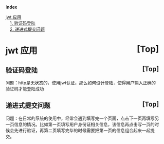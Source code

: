 <a name="index">**Index**</a>

<a href="#0">jwt 应用</a>  
&emsp;<a href="#1">1. 验证码登陆</a>  
&emsp;<a href="#2">2. 递进式提交问题</a>  
# <a name="0">jwt 应用</a><a style="float:right;text-decoration:none;" href="#index">[Top]</a>

## <a name="1">验证码登陆</a><a style="float:right;text-decoration:none;" href="#index">[Top]</a>
问题：http是无状态的，使用jwt认证，那么如何设计登陆，使得用户输入正确的验证码才能登陆成功

## <a name="2">递进式提交问题</a><a style="float:right;text-decoration:none;" href="#index">[Top]</a>
问题：在日常的系统的使用中，经常会遇到填写完一个页面，点击下一页再填写另一页信息的情况。比如第一页填写用户身份证相关信息，该信息再点击写一页的时候会先进行验证，再第二页填写完毕的时候需要把第一页的信息组合起来一起提交。